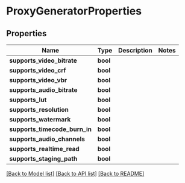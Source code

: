 # ProxyGeneratorProperties

## Properties

Name | Type | Description | Notes
------------ | ------------- | ------------- | -------------
**supports_video_bitrate** | **bool** |  | 
**supports_video_crf** | **bool** |  | 
**supports_video_vbr** | **bool** |  | 
**supports_audio_bitrate** | **bool** |  | 
**supports_lut** | **bool** |  | 
**supports_resolution** | **bool** |  | 
**supports_watermark** | **bool** |  | 
**supports_timecode_burn_in** | **bool** |  | 
**supports_audio_channels** | **bool** |  | 
**supports_realtime_read** | **bool** |  | 
**supports_staging_path** | **bool** |  | 

[[Back to Model list]](../README.md#documentation-for-models) [[Back to API list]](../README.md#documentation-for-api-endpoints) [[Back to README]](../README.md)



